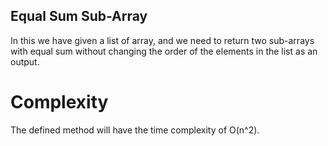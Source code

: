 ## Equal Sum Sub-Array
In this we have given a list of array, and we need to return two sub-arrays with equal sum without changing the order of the elements in the list as an output.

# Complexity
The defined method will have the time complexity of O(n^2).
